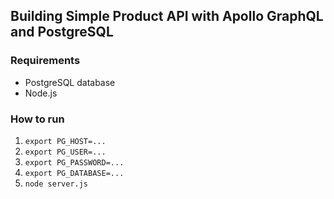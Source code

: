 ## Building Simple Product API with Apollo GraphQL and PostgreSQL

### Requirements
- PostgreSQL database
- Node.js

### How to run
1. `export PG_HOST=...`
2. `export PG_USER=...`
3. `export PG_PASSWORD=...`
4. `export PG_DATABASE=...`
5. `node server.js`